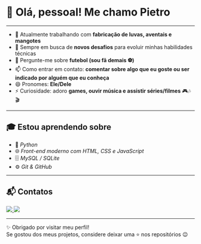 # 👋 Olá, pessoal! Me chamo Pietro  

---

- 🔭 Atualmente trabalhando com **fabricação de luvas, aventais e mangotes**  
- 🚀 Sempre em busca de **novos desafios** para evoluir minhas habilidades técnicas  
- 💬 Pergunte-me sobre **futebol (sou fã demais ⚽)** 
- 📫 Como entrar em contato: **comentar sobre algo que eu goste ou ser indicado por alguém que eu conheça**  
- 😄 Pronomes: **Ele/Dele**  
- ⚡ Curiosidade: adoro **games, ouvir música e assistir séries/filmes** 🎮🎶🎬  

---

## 🎓 Estou aprendendo sobre
- 🐍 *Python*
- 🌐 *Front-end moderno com HTML, CSS e JavaScript*  
- 🗄️ *MySQL / SQLite*  
- ⚙️ *Git & GitHub*  

---

## 📬 Contatos
<p align="left">
  <a href="https://www.instagram.com/dipiassa_pietro/" target="_blank">
    <img loading="lazy" src="https://img.shields.io/badge/-Instagram-%23E4405F?style=for-the-badge&logo=instagram&logoColor=white"/>
  </a>
  
  <a href="pietrindipiassa@gmail.com.br">
    <img loading="lazy" src="https://img.shields.io/badge/-Email-%23D14836?style=for-the-badge&logo=gmail&logoColor=white"/>
  </a>
</p>

---

✨ Obrigado por visitar meu perfil!  
Se gostou dos meus projetos, considere deixar uma ⭐ nos repositórios 😉
